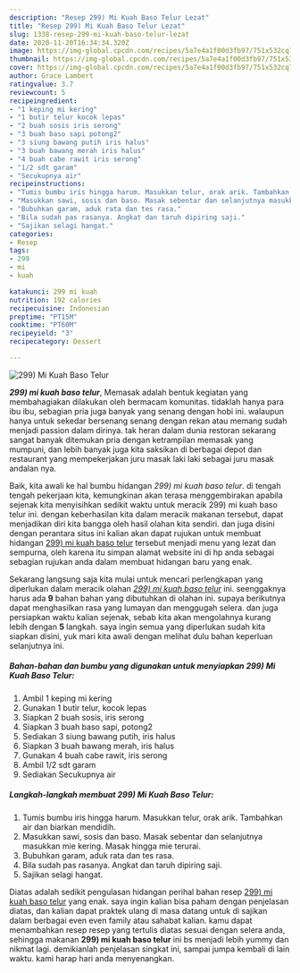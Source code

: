 ```yaml
---
description: "Resep 299) Mi Kuah Baso Telur Lezat"
title: "Resep 299) Mi Kuah Baso Telur Lezat"
slug: 1338-resep-299-mi-kuah-baso-telur-lezat
date: 2020-11-20T16:34:34.320Z
image: https://img-global.cpcdn.com/recipes/5a7e4a1f00d3fb97/751x532cq70/299-mi-kuah-baso-telur-foto-resep-utama.jpg
thumbnail: https://img-global.cpcdn.com/recipes/5a7e4a1f00d3fb97/751x532cq70/299-mi-kuah-baso-telur-foto-resep-utama.jpg
cover: https://img-global.cpcdn.com/recipes/5a7e4a1f00d3fb97/751x532cq70/299-mi-kuah-baso-telur-foto-resep-utama.jpg
author: Grace Lambert
ratingvalue: 3.7
reviewcount: 5
recipeingredient:
- "1 keping mi kering"
- "1 butir telur kocok lepas"
- "2 buah sosis iris serong"
- "3 buah baso sapi potong2"
- "3 siung bawang putih iris halus"
- "3 buah bawang merah iris halus"
- "4 buah cabe rawit iris serong"
- "1/2 sdt garam"
- "Secukupnya air"
recipeinstructions:
- "Tumis bumbu iris hingga harum. Masukkan telur, orak arik. Tambahkan air dan biarkan mendidih."
- "Masukkan sawi, sosis dan baso. Masak sebentar dan selanjutnya masukkan mie kering. Masak hingga mie terurai."
- "Bubuhkan garam, aduk rata dan tes rasa."
- "Bila sudah pas rasanya. Angkat dan taruh dipiring saji."
- "Sajikan selagi hangat."
categories:
- Resep
tags:
- 299
- mi
- kuah

katakunci: 299 mi kuah 
nutrition: 192 calories
recipecuisine: Indonesian
preptime: "PT15M"
cooktime: "PT60M"
recipeyield: "3"
recipecategory: Dessert

---
```



![299) Mi Kuah Baso Telur](https://img-global.cpcdn.com/recipes/5a7e4a1f00d3fb97/751x532cq70/299-mi-kuah-baso-telur-foto-resep-utama.jpg)

<b><i>299) mi kuah baso telur</i></b>, Memasak adalah bentuk kegiatan yang membahagiakan dilakukan oleh bermacam komunitas. tidaklah hanya para ibu ibu, sebagian pria juga banyak yang senang dengan hobi ini. walaupun hanya untuk sekedar bersenang senang dengan rekan atau memang sudah menjadi passion dalam dirinya. tak heran dalam dunia restoran sekarang sangat banyak ditemukan pria dengan ketrampilan memasak yang mumpuni, dan lebih banyak juga kita saksikan di berbagai depot dan restaurant yang mempekerjakan juru masak laki laki sebagai juru masak andalan nya.

Baik, kita awali ke hal bumbu hidangan <i>299) mi kuah baso telur</i>. di tengah tengah pekerjaan kita, kemungkinan akan terasa menggembirakan apabila sejenak kita menyisihkan sedikit waktu untuk meracik 299) mi kuah baso telur ini. dengan keberhasilan kita dalam meracik makanan tersebut, dapat menjadikan diri kita bangga oleh hasil olahan kita sendiri. dan juga disini dengan perantara situs ini kalian akan dapat rujukan untuk membuat hidangan <u>299) mi kuah baso telur</u> tersebut menjadi menu yang lezat dan sempurna, oleh karena itu simpan alamat website ini di hp anda sebagai sebagian rujukan anda dalam membuat hidangan baru yang enak.




Sekarang langsung saja kita mulai untuk mencari perlengkapan yang diperlukan dalam meracik olahan <u><i>299) mi kuah baso telur</i></u> ini. seenggaknya harus ada <b>9</b> bahan bahan yang dibutuhkan di olahan ini. supaya berikutnya dapat menghasilkan rasa yang lumayan dan menggugah selera. dan juga persiapkan waktu kalian sejenak, sebab kita akan mengolahnya kurang lebih dengan <b>5</b> langkah. saya ingin semua yang diperlukan sudah kita siapkan disini, yuk mari kita awali dengan melihat dulu bahan keperluan selanjutnya ini.

<!--inarticleads1-->

##### Bahan-bahan dan bumbu yang digunakan untuk menyiapkan 299) Mi Kuah Baso Telur:

1. Ambil 1 keping mi kering
1. Gunakan 1 butir telur, kocok lepas
1. Siapkan 2 buah sosis, iris serong
1. Siapkan 3 buah baso sapi, potong2
1. Sediakan 3 siung bawang putih, iris halus
1. Siapkan 3 buah bawang merah, iris halus
1. Gunakan 4 buah cabe rawit, iris serong
1. Ambil 1/2 sdt garam
1. Sediakan Secukupnya air




<!--inarticleads2-->

##### Langkah-langkah membuat 299) Mi Kuah Baso Telur:

1. Tumis bumbu iris hingga harum. Masukkan telur, orak arik. Tambahkan air dan biarkan mendidih.
1. Masukkan sawi, sosis dan baso. Masak sebentar dan selanjutnya masukkan mie kering. Masak hingga mie terurai.
1. Bubuhkan garam, aduk rata dan tes rasa.
1. Bila sudah pas rasanya. Angkat dan taruh dipiring saji.
1. Sajikan selagi hangat.




Diatas adalah sedikit pengulasan hidangan perihal bahan resep <u>299) mi kuah baso telur</u> yang enak. saya ingin kalian bisa paham dengan penjelasan diatas, dan kalian dapat praktek ulang di masa datang untuk di sajikan dalam berbagai even even family atau sahabat kalian. kamu dapat menambahkan resep resep yang tertulis diatas sesuai dengan selera anda, sehingga makanan <b>299) mi kuah baso telur</b> ini bs menjadi lebih yummy dan nikmat lagi. demikianlah penjelasan singkat ini, sampai jumpa kembali di lain waktu. kami harap hari anda menyenangkan.
